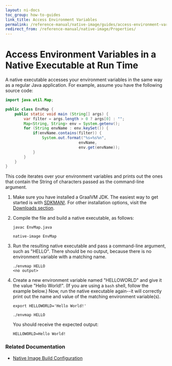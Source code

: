 ```yaml
---
layout: ni-docs
toc_group: how-to-guides
link_title: Access Environment Variables
permalink: /reference-manual/native-image/guides/access-environment-variables/
redirect_from: /reference-manual/native-image/Properties/
---
```


# Access Environment Variables in a Native Executable at Run Time

A native executable accesses your environment variables in the same way as a regular Java application.
For example, assume you have the following source code:

```java
import java.util.Map;

public class EnvMap {
    public static void main (String[] args) {
        var filter = args.length > 0 ? args[0] : "";
        Map<String, String> env = System.getenv();
        for (String envName : env.keySet()) {
            if(envName.contains(filter)) {
                System.out.format("%s=%s%n",
                                envName,
                                env.get(envName));
            }
        }
    }
}
```

This code iterates over your environment variables and prints out the ones that contain the String of characters passed as the command-line argument.

1. Make sure you have installed a GraalVM JDK.
The easiest way to get started is with [SDKMAN!](https://sdkman.io/jdks#graal).
For other installation options, visit the [Downloads section](https://www.graalvm.org/downloads/).

2. Compile the file and build a native executable, as follows:
    ```shell
    javac EnvMap.java
    ```
    ```shell
    native-image EnvMap
    ```

3. Run the resulting native executable and pass a command-line argument, such as "HELLO". There should be no output, because there is no environment variable with a matching name. 
    ```shell
    ./envmap HELLO
    <no output>
    ```

3. Create a new environment variable named "HELLOWORLD" and give it the value "Hello World!". (If you are using a `bash` shell, follow the example below.) Now, run the native executable again--it will correctly print out the name and value of the matching environment variable(s).
    ```shell
    export HELLOWORLD='Hello World!'
    ```
    ```shell
    ./envmap HELLO
    ```
    You should receive the expected output:
    ```
    HELLOWORLD=Hello World!
    ```

### Related Documentation

* [Native Image Build Configuration](../BuildConfiguration.md)

